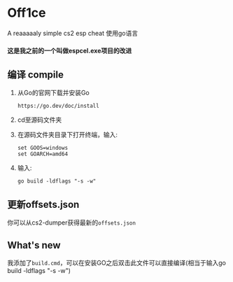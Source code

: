 # Off1ce
A reaaaaaly simple cs2 esp cheat     使用go语言

<h4>这是我之前的一个叫做espcel.exe项目的改进</h4>

## 编译 compile
  1. 从Go的官网下载并安装Go
      ```
      https://go.dev/doc/install
      ```
  2. cd至源码文件夹
      
  3. 在源码文件夹目录下打开终端，输入:
      ```
      set GOOS=windows
      set GOARCH=amd64
      ```
  4. 输入:
      ```
      go build -ldflags "-s -w"
      ```

## 更新offsets.json
  你可以从cs2-dumper获得最新的`offsets.json`
## What's new
  我添加了`build.cmd`，可以在安装GO之后双击此文件可以直接编译(相当于输入go build -ldflags "-s -w")
